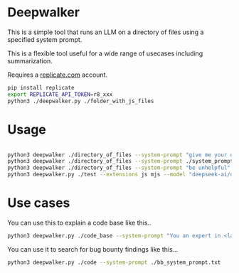 # Deepwalker

This is a simple tool that runs an LLM on a directory of files using a specified system prompt. 

This is a flexible tool useful for a wide range of usecases including summarization.

Requires a [replicate.com](https://replicate.com) account.

```sh
pip install replicate
export REPLICATE_API_TOKEN=r8_xxx
python3 ./deepwalker.py ./folder_with_js_files
```

# Usage

```sh

python3 deepwalker ./directory_of_files --system-prompt "give me your opinion of this code as an angry pirate"
python3 deepwalker ./directory_of_files --system-prompt ./system_prompt.txt --file-extension js
python3 deepwalker ./directory_of_files --system-prompt "be unhelpful" --model "anthropic/claude-3.5-sonnet" --extensions js mjs
python3 deepwalker.py ./test --extensions js mjs --model "deepseek-ai/deepseek-r1" --system-prompt "analyse this javascript"
```

# Use cases

You can use this to explain a code base like this..

```sh
python3 deepwalker.py ./code_base --system-prompt "You an expert in <language> and provide clear and detailed explanations"
```

You can use it to search for bug bounty findings like this...

```sh
python3 deepwalker.py ./code --system-prompt ./bb_system_prompt.txt
```
